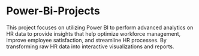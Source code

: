 # Power-Bi-Projects
This project focuses on utilizing Power BI to perform advanced analytics on HR data to provide insights that help optimize workforce management, improve employee satisfaction, and streamline HR processes. By transforming raw HR data into interactive visualizations and reports.
